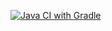 [![Java CI with Gradle](https://github.com/AnnaBorzenkowa/selenide/actions/workflows/main.yml/badge.svg)](https://github.com/AnnaBorzenkowa/selenide/actions/workflows/main.yml)
